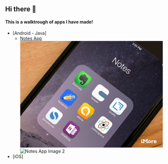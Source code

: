 ## Hi there 👋

#### This is a walktrough of apps I have made!

* [Android - Java]
  * [Notes App](www.github.com/RodeoGithub/Note-Keeper)
  ![Notes App Image 1](/images/notes-app/image-1.jpg) ![Notes App Image 2](/images/notesapp/image-1.png)
* [iOS]



<!--
**RodeoGithub/RodeoGithub** is a ✨ _special_ ✨ repository because its `README.md` (this file) appears on your GitHub profile.

Here are some ideas to get you started:

- 🔭 I’m currently working on ...
- 🌱 I’m currently learning ...
- 👯 I’m looking to collaborate on ...
- 🤔 I’m looking for help with ...
- 💬 Ask me about ...
- 📫 How to reach me: ...
- 😄 Pronouns: ...
- ⚡ Fun fact: ...
-->
